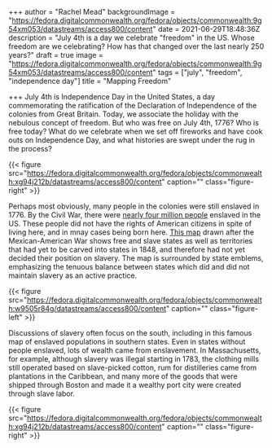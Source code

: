 +++
author = "Rachel Mead"
backgroundImage = "https://fedora.digitalcommonwealth.org/fedora/objects/commonwealth:9g54xm053/datastreams/access800/content"
date = 2021-06-29T18:48:36Z
description = "July 4th is a day we celebrate \"freedom\" in the US. Whose freedom are we celebrating? How has that changed over the last nearly 250 years?"
draft = true
image = "https://fedora.digitalcommonwealth.org/fedora/objects/commonwealth:9g54xm053/datastreams/access800/content"
tags = ["july", "freedom", "independence day"]
title = "Mapping Freedom"

+++
July 4th is Independence Day in the United States, a day commemorating the ratification of the Declaration of Independence of the colonies from Great Britain. Today, we associate the holiday with the nebulous concept of freedom. But who was free on July 4th, 1776? Who is free today? What do we celebrate when we set off fireworks and have cook outs on Independence Day, and what histories are swept under the rug in the process?

{{< figure src="https://fedora.digitalcommonwealth.org/fedora/objects/commonwealth:xg94j212b/datastreams/access800/content" caption="" class="figure-right" >}}

Perhaps most obviously, many people in the colonies were still enslaved in 1776. By the Civil War, there were [nearly four million people](https://thomaslegioncherokee.tripod.com/distributionofslavesinunitedstateshistory.html) enslaved in the US. These people did not have the rights of American citizens in spite of living here, and in mnay cases being born here. [This map](https://collections.leventhalmap.org/search/commonwealth:xg94j2112) drawn after the Mexican-American War shows free and slave states as well as territories that had yet to be carved into states in 1848, and therefore had not yet decided their position on slavery. The map is surrounded by state emblems, emphasizing the tenuous balance between states which did and did not maintain slavery as an active practice.

{{< figure src="https://fedora.digitalcommonwealth.org/fedora/objects/commonwealth:w9505r84g/datastreams/access800/content" caption="" class="figure-left" >}}


Discussions of slavery often focus on the south, including in this famous map of enslaved populations in southern states. Even in states without people enslaved, lots of wealth came from enslavement. In Massachusetts, for example, although slavery was illegal starting in 1783, the clothing mills still operated based on slave-picked cotton, rum for distilleries came from plantations in the Caribbean, and many more of the goods that were shipped through Boston and made it a wealthy port city were created through slave labor.

{{< figure src="https://fedora.digitalcommonwealth.org/fedora/objects/commonwealth:xg94j212b/datastreams/access800/content" caption="" class="figure-right" >}}